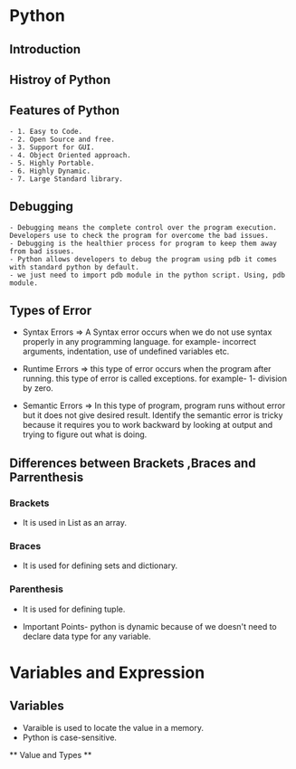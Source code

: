 # Python
## Introduction
## Histroy of Python
## **Features of Python**
    - 1. Easy to Code.
    - 2. Open Source and free.
    - 3. Support for GUI.
    - 4. Object Oriented approach.
    - 5. Highly Portable.
    - 6. Highly Dynamic.
    - 7. Large Standard library.

## **Debugging** 
    - Debugging means the complete control over the program execution. Developers use to check the program for overcome the bad issues.
    - Debugging is the healthier process for program to keep them away from bad issues.
    - Python allows developers to debug the program using pdb it comes with standard python by default.
    - we just need to import pdb module in the python script. Using, pdb module.

## Types of Error

- Syntax Errors
=> A Syntax error occurs when we do not use syntax properly in any programming language. for example- incorrect arguments, indentation, use of undefined variables etc.

- Runtime Errors
=> this type of error occurs when the program after running. this type of error is called exceptions. for example- 1- division by zero.

- Semantic Errors
=> In this type of program, program runs without error but it does not give desired result. Identify the semantic error is tricky because it requires you to work backward by looking at output and trying to figure out what is doing.

## Differences between Brackets ,Braces and Parrenthesis 
### Brackets 
- It is used in List as an array.

### Braces 
- It is used for defining sets and dictionary.

### Parenthesis 
- It is used for defining tuple.

* Important Points- python is dynamic because of we doesn't need to declare data type for any variable.

# Variables and Expression

## Variables
- Varaible is used to locate the value in a memory.
- Python is case-sensitive.

** Value and Types **

